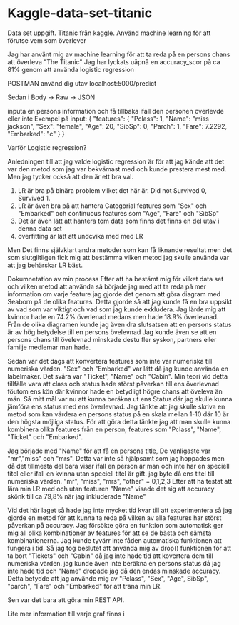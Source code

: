 # Kaggle-data-set-titanic
Data set uppgift. Titanic från kaggle. Använd machine learning för att förutse vem som överlever

Jag har använt mig av machine learning för att ta reda på en persons chans att överleva "The Titanic"
Jag har lyckats uåpnå en accuracy_scor på ca 81% genom att använda logistic regression

POSTMAN
använd dig utav localhost:5000/predict

Sedan i Body -> Raw -> JSON

inputa en persons information och få tillbaka ifall den personen överlevde eller inte
Exempel på input:
{
    "features": {
        "Pclass": 1,
        "Name": "miss jackson",
        "Sex": "female",
        "Age": 20,
        "SibSp": 0,
        "Parch": 1,
        "Fare": 7.2292,
        "Embarked": "c"
    }
}

Varför Logistic regression?

Anledningen till att jag valde logistic regression är för att jag kände att det var den metod som jag var bekvämast med och kunde prestera mest med.
Men jag tycker också att den är ett bra val.
1. LR är bra på binära problem vilket det här är. Did not Survived 0, Survived 1.
2. LR är även bra på att hantera Categorial features som "Sex" och "Embarked" 
och continuous features som "Age", "Fare" och "SibSp"
3. Det är även lätt att hantera tom data som finns det finns en del utav i denna data set
4. overfitting är lätt att undcvika med med LR

Men Det finns självklart andra metoder som kan få liknande resultat men det som slutgiltligen fick mig att bestämma vilken metod jag skulle använda var att jag behärskar LR bäst.


Dokumnetation av min process 
Efter att ha bestämt mig för vilket data set och vilken metod att använda så började jag med att ta reda på mer information om varje feature
jag gjorde det genom att göra diagram med Seaborn på de olika features. Detta gjorde så att jag kunde få en bra uppsikt av vad som var viktigt och vad som jag kunde exkludera.
Jag lärde mig att kvinnor hade en 74.2% överlenad medans men hade 18.9% överlevnad.
Från de olika diagramen kunde jag även dra slutsatsen att en persons status är av hög betydelse till en persons övelevnad
Jag kunde även se att en persons chans till övelevnad minskade destu fler syskon, partners eller familje medlemar man hade.

Sedan var det dags att konvertera features som inte var numeriska till numeriska värden. "Sex" och "Embarked" var lätt då jag kunde använda en labelmaker.
Det svåra var "Ticket", "Name" och "Cabin".
Min teori vid detta tillfälle vara att class och status hade störst påverkan till ens överlevnad föutom ens kön där kvinnor hade en betydligt högre chans att öveleva än män.
Så mitt mål var nu att kunna beräkna ut ens Status där jag skulle kunna jämföra ens status med ens överlevnad. 
Jag tänkte att jag skulle skriva en metod som kan värdera en persons status på en skala mellan 1-10 där 10 är den högsta möjliga status.
För att göra detta tänkte jag att man skulle kunna kombinera olika features från en person, features som "Pclass", "Name", "Ticket" och "Embarked".

Jag började med "Name" för att få en persons title, De vanligaste var "mr","miss" och "mrs". Detta var inte så hjälpsamt som jag hoppades men då det tillmesta del bara visar ifall en person är man och inte har en speciell titel eller ifall en kvinna utan speciell titel är gift.
jag byte då ens titel till numeriska värden. "mr", "miss", "mrs", "other" = 0,1,2,3
Efter att ha testat att lära min LR med och utan featuren "Name" visade det sig att accuracy skönk till ca 79,8% när jag inkluderade "Name"

Vid det här laget så hade jag inte mycket tid kvar till att experimentera så jag gjorde en metod för att kunna ta reda på vilken av alla features har störst påverkan på accuracy. Jag försökte göra en funktion som automatisk ger mig all olika kombinationer av features för att se de bästa och sämsta kombinationerna.
Jag kunde tyvärr inte fåden automatiska funktionen att fungera i tid.
Så jag tog beslutet att använda mig av drop() funktionen  för att ta bort "Tickets" och "Cabin" då jag inte hade tid att kovertera dem till numeriska värden. jag kunde även inte beräkna en persons status då jag inte hade tid och "Name" dropade jag då den endas minskade accuracy.
Detta betydde att jag använde mig av "Pclass", "Sex", "Age", SibSp", "parch", "Fare" och "Embarked" för att träna min LR.

Sen var det bara att göra min REST API.

Lite mer information till varje graf finns i 
